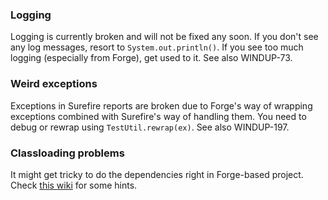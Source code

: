 ### Logging
Logging is currently broken and will not be fixed any soon.
If you don't see any log messages, resort to `System.out.println()`.
If you see too much logging (especially from Forge), get used to it.
See also WINDUP-73.

### Weird exceptions
Exceptions in Surefire reports are broken due to Forge's way of wrapping exceptions combined with Surefire's way of handling them. You need to debug or rewrap using `TestUtil.rewrap(ex)`.
See also WINDUP-197.

### Classloading problems
It might get tricky to do the dependencies right in Forge-based project.
Check [this wiki](Build:-Dependencies) for some hints.